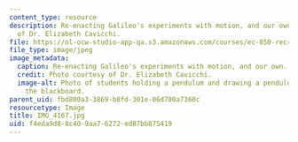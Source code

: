 ```yaml
---
content_type: resource
description: Re-enacting Galileo's experiments with motion, and our own. Photo courtesy
  of Dr. Elizabeth Cavicchi.
file: https://ol-ocw-studio-app-qa.s3.amazonaws.com/courses/ec-050-recreate-experiments-from-history-inform-the-future-from-the-past-galileo-january-iap-2010/f4eda9d88c409aa76272ed87bb875419_IMG_4167.jpg
file_type: image/jpeg
image_metadata:
  caption: Re-enacting Galileo's experiments with motion, and our own.
  credit: Photo courtesy of Dr. Elizabeth Cavicchi.
  image-alt: Photo of students holding a pendulum and drawing a pendulum diagram on
    the blackboard.
parent_uid: fbd800a3-3869-b8fd-301e-06d780a7360c
resourcetype: Image
title: IMG_4167.jpg
uid: f4eda9d8-8c40-9aa7-6272-ed87bb875419
---
```

